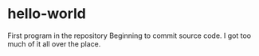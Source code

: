 # hello-world
First program in the repository
Beginning to commit source code. I got too much of it all over the place.
